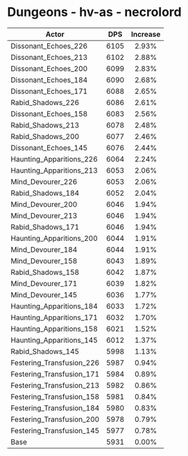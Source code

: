 # Dungeons - hv-as - necrolord
| Actor | DPS | Increase |
|---|:---:|:---:|
|Dissonant_Echoes_226|6105|2.93%|
|Dissonant_Echoes_213|6102|2.88%|
|Dissonant_Echoes_200|6099|2.83%|
|Dissonant_Echoes_184|6090|2.68%|
|Dissonant_Echoes_171|6088|2.65%|
|Rabid_Shadows_226|6086|2.61%|
|Dissonant_Echoes_158|6083|2.56%|
|Rabid_Shadows_213|6078|2.48%|
|Rabid_Shadows_200|6077|2.46%|
|Dissonant_Echoes_145|6076|2.44%|
|Haunting_Apparitions_226|6064|2.24%|
|Haunting_Apparitions_213|6053|2.06%|
|Mind_Devourer_226|6053|2.06%|
|Rabid_Shadows_184|6052|2.04%|
|Mind_Devourer_200|6046|1.94%|
|Mind_Devourer_213|6046|1.94%|
|Rabid_Shadows_171|6046|1.94%|
|Haunting_Apparitions_200|6044|1.91%|
|Mind_Devourer_184|6044|1.91%|
|Mind_Devourer_158|6043|1.89%|
|Rabid_Shadows_158|6042|1.87%|
|Mind_Devourer_171|6039|1.82%|
|Mind_Devourer_145|6036|1.77%|
|Haunting_Apparitions_184|6033|1.72%|
|Haunting_Apparitions_171|6032|1.70%|
|Haunting_Apparitions_158|6021|1.52%|
|Haunting_Apparitions_145|6012|1.37%|
|Rabid_Shadows_145|5998|1.13%|
|Festering_Transfusion_226|5987|0.94%|
|Festering_Transfusion_171|5984|0.89%|
|Festering_Transfusion_213|5982|0.86%|
|Festering_Transfusion_158|5981|0.84%|
|Festering_Transfusion_184|5980|0.83%|
|Festering_Transfusion_200|5978|0.79%|
|Festering_Transfusion_145|5977|0.78%|
|Base|5931|0.00%|
